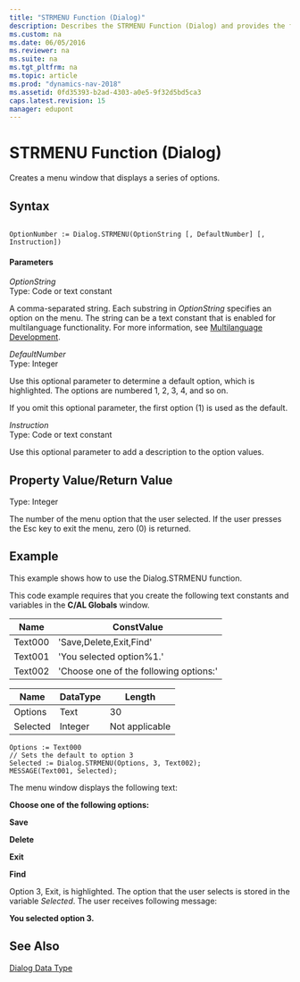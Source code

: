 ```yaml
---
title: "STRMENU Function (Dialog)"
description: Describes the STRMENU Function (Dialog) and provides the function's syntax, parameters, remarks, an example, and additional references.
ms.custom: na
ms.date: 06/05/2016
ms.reviewer: na
ms.suite: na
ms.tgt_pltfrm: na
ms.topic: article
ms.prod: "dynamics-nav-2018"
ms.assetid: 0fd35393-b2ad-4303-a0e5-9f32d5bd5ca3
caps.latest.revision: 15
manager: edupont
---
```

# STRMENU Function (Dialog)
Creates a menu window that displays a series of options.  
  
## Syntax  
  
```  
  
OptionNumber := Dialog.STRMENU(OptionString [, DefaultNumber] [, Instruction])  
```  
  
#### Parameters  
 *OptionString*  
 Type: Code or text constant  
  
 A comma-separated string. Each substring in *OptionString* specifies an option on the menu. The string can be a text constant that is enabled for multilanguage functionality. For more information, see [Multilanguage Development](Multilanguage-Development.md).  
  
 *DefaultNumber*  
 Type: Integer  
  
 Use this optional parameter to determine a default option, which is highlighted. The options are numbered 1, 2, 3, 4, and so on.  
  
 If you omit this optional parameter, the first option \(1\) is used as the default.  
  
 *Instruction*  
 Type: Code or text constant  
  
 Use this optional parameter to add a description to the option values.  
  
## Property Value/Return Value  
 Type: Integer  
  
 The number of the menu option that the user selected. If the user presses the Esc key to exit the menu, zero \(0\) is returned.  
  
## Example  
 This example shows how to use the Dialog.STRMENU function.  
  
 This code example requires that you create the following text constants and variables in the **C/AL Globals** window.  
  
|Name|ConstValue|  
|----------|----------------|  
|Text000|'Save,Delete,Exit,Find'|  
|Text001|'You selected option%1.'|  
|Text002|'Choose one of the following options:'|  
  
|Name|DataType|Length|  
|----------|--------------|------------|  
|Options|Text|30|  
|Selected|Integer|Not applicable|  
  
```  
Options := Text000  
// Sets the default to option 3  
Selected := Dialog.STRMENU(Options, 3, Text002);  
MESSAGE(Text001, Selected);  
```  
  
 The menu window displays the following text:  
  
 **Choose one of the following options:**  
  
 **Save**  
  
 **Delete**  
  
 **Exit**  
  
 **Find**  
  
 Option 3, Exit, is highlighted. The option that the user selects is stored in the variable *Selected*. The user receives following message:  
  
 **You selected option 3.**  
  
## See Also  
 [Dialog Data Type](Dialog-Data-Type.md)
